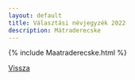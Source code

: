 ```yaml
---
layout: default
title: Választási névjegyzék 2022
description: Mátraderecske
---
```


{% include Maatraderecske.html %}

[Vissza](./)